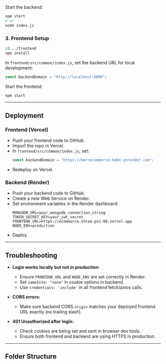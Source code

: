 
Start the backend:

```bash
npm start
# or
node index.js
```

### 3. Frontend Setup

```bash
cd ../frontend
npm install
```

In `frontend/src/common/index.js`, set the backend URL for local development:

```js
const backendDomain = "http://localhost:8000";
```

Start the frontend:

```bash
npm start
```

---

## Deployment

### Frontend (Vercel)

- Push your frontend code to GitHub.
- Import the repo in Vercel.
- In `frontend/src/common/index.js`, set:
  ```js
  const backendDomain = "https://mernecommerce-kmbn.onrender.com";
  ```
- Redeploy on Vercel.

### Backend (Render)

- Push your backend code to GitHub.
- Create a new Web Service on Render.
- Set environment variables in the Render dashboard:
  ```
  MONGODB_URL=your_mongodb_connection_string
  TOKEN_SECRET_KEY=your_jwt_secret
  FRONTEND_URL=https://ecommerce-three-psi-88.vercel.app
  NODE_ENV=production
  ```
- Deploy.

---

## Troubleshooting

- **Login works locally but not in production:**  
  - Ensure `FRONTEND_URL` and `NODE_ENV` are set correctly in Render.
  - Set `sameSite: "none"` in cookie options in backend.
  - Use `credentials: 'include'` in all frontend fetch/axios calls.

- **CORS errors:**  
  - Make sure backend CORS `origin` matches your deployed frontend URL exactly (no trailing slash).

- **401 Unauthorized after login:**  
  - Check cookies are being set and sent in browser dev tools.
  - Ensure both frontend and backend are using HTTPS in production.

---

## Folder Structure
